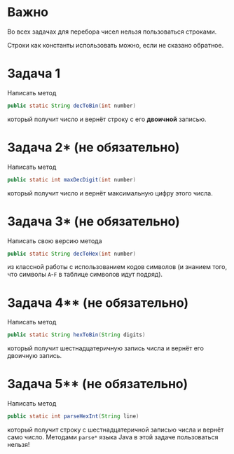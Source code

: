 # Важно
Во всех задачах для перебора чисел нельзя пользоваться строками.

Строки как константы использовать можно, если не сказано обратное.

# Задача 1

Написать метод
```java
public static String decToBin(int number)
```
который получит число и вернёт строку с его **двоичной** записью.

# Задача 2* (не обязательно)

Написать метод
```java
public static int maxDecDigit(int number)
```
который получит число и вернёт максимальную цифру этого числа.

# Задача 3* (не обязательно)

Написать свою версию метода
```java
public static String decToHex(int number)
```
из классной работы с использованием кодов символов (и знанием того, что символы `A`-`F` в таблице символов идут подряд).

# Задача 4** (не обязательно)

Написать метод
```java
public static String hexToBin(String digits)
```
который получит шестнадцатеричную запись числа и вернёт его двоичную запись.

# Задача 5** (не обязательно)

Написать метод
```java
public static int parseHexInt(String line)
```
который получит строку с шеcтнадцатеричной записью числа и вернёт само число. Методами `parse*` языка Java в этой задаче пользоваться нельзя!
